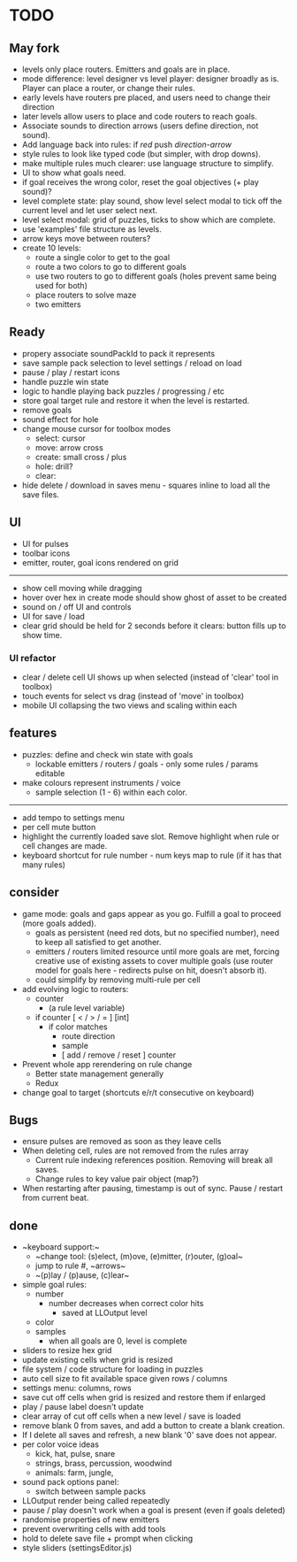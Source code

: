 # TODO

## May fork
* levels only place routers. Emitters and goals are in place.
* mode difference: level designer vs level player: designer broadly as is. Player can place a router, or change their rules.
* early levels have routers pre placed, and users need to change their direction
* later levels allow users to place and code routers to reach goals.
* Associate sounds to direction arrows (users define direction, not sound).
* Add language back into rules: if *red* push *direction-arrow*
* style rules to look like typed code (but simpler, with drop downs).
* make multiple rules much clearer: use language structure to simplify.
* UI to show what goals need.
* if goal receives the wrong color, reset the goal objectives (+ play sound)?
* level complete state: play sound, show level select modal to tick off the current level and let user select next.
* level select modal: grid of puzzles, ticks to show which are complete.
* use 'examples' file structure as levels.
* arrow keys move between routers?
* create 10 levels: 
    * route a single color to get to the goal
    * route a two colors to go to different goals
    * use two routers to go to different goals (holes prevent same being used for both)
    * place routers to solve maze
    * two emitters


## Ready
* propery associate soundPackId to pack it represents
* save sample pack selection to level settings / reload on load
* pause / play / restart icons
* handle puzzle win state
* logic to handle playing back puzzles / progressing / etc
* store goal target rule and restore it when the level is restarted.
* remove goals
* sound effect for hole
* change mouse cursor for toolbox modes
  * select: cursor
  * move: arrow cross
  * create: small cross / plus
  * hole: drill?
  * clear:  
* hide delete / download in saves menu - squares inline to load all the save files.

## UI
* UI for pulses
* toolbar icons
* emitter, router, goal icons rendered on grid
___
* show cell moving while dragging
* hover over hex in create mode should show ghost of asset to be created
* sound on / off UI and controls
* UI for save / load
* clear grid should be held for 2 seconds before it clears: button fills up to show time.
### UI refactor
* clear / delete cell UI shows up when selected (instead of 'clear' tool in toolbox)
* touch events for select vs drag (instead of 'move' in toolbox)
* mobile UI collapsing the two views and scaling within each

## features
* puzzles: define and check win state with goals
  * lockable emitters / routers / goals - only some rules / params editable
* make colours represent instruments / voice
  * sample selection (1 - 6) within each color.
___
* add tempo to settings menu
* per cell mute button
* highlight the currently loaded save slot. Remove highlight when rule or cell changes are made.
* keyboard shortcut for rule number - num keys map to rule (if it has that many rules)

## consider
* game mode: goals and gaps appear as you go. Fulfill a goal to proceed (more goals added).
  * goals as persistent (need red dots, but no specified number), need to keep all satisfied to get another.
  * emitters / routers limited resource until more goals are met, forcing creative use of existing assets to cover multiple goals (use router model for goals here - redirects pulse on hit, doesn't absorb it).
  * could simplify by removing multi-rule per cell
* add evolving logic to routers:
  * counter
    * (a rule level variable)
  * if counter [ < / > / = ] [int]
    * if color matches
      * route direction
      * sample
      * [ add / remove / reset ] counter
* Prevent whole app rerendering on rule change
  * Better state management generally
  * Redux
* change goal to target (shortcuts e/r/t consecutive on keyboard)

## Bugs
* ensure pulses are removed as soon as they leave cells
* When deleting cell, rules are not removed from the rules array
  * Current rule indexing references position. Removing will break all saves.
  * Change rules to key value pair object (map?)
* When restarting after pausing, timestamp is out of sync. Pause / restart from current beat.

## done
* ~keyboard support:~
  * ~change tool: (s)elect, (m)ove, (e)mitter, (r)outer, (g)oal~
  * jump to rule #, ~arrows~
  * ~(p)lay / (p)ause, (c)lear~
* simple goal rules:
  * number
    * number decreases when correct color hits
      * saved at LLOutput level
  * color
  * samples
    * when all goals are 0, level is complete
* sliders to resize hex grid
* update existing cells when grid is resized
* file system / code structure for loading in puzzles
* auto cell size to fit available space given rows / columns
* settings menu: columns, rows
* save cut off cells when grid is resized and restore them if enlarged
* play / pause label doesn't update
* clear array of cut off cells when a new level / save is loaded
* remove blank 0 from saves, and add a button to create a blank creation.
* If I delete all saves and refresh, a new blank '0' save does not appear.
* per color voice ideas
  * kick, hat, pulse, snare
  * strings, brass, percussion, woodwind
  * animals: farm, jungle, 
* sound pack options panel:
  * switch between sample packs
* LLOutput render being called repeatedly
* pause / play doesn't work when a goal is present (even if goals deleted)
* randomise properties of new emitters
* prevent overwriting cells with add tools
* hold to delete save file + prompt when clicking
* style sliders (settingsEditor.js)